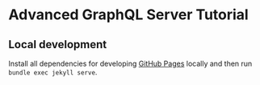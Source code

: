 # Advanced GraphQL Server Tutorial

## Local development
Install all dependencies for developing [GitHub Pages](https://pages.github.com/) locally and then run `bundle exec jekyll serve`.
